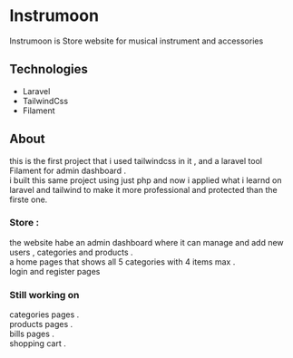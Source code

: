 <h1>Instrumoon</h1>
<p>Instrumoon is Store website for musical instrument and accessories </p>
<h2>Technologies</h2>
    <ul>
        <li>Laravel</li>
        <li>TailwindCss</li>
        <li>Filament</li>
    </ul>
<h2>About</h2>
<p>
    this is the first project that i used tailwindcss in it , and a laravel tool Filament for admin dashboard .<br>
    i built this same project using just php and now i applied what i learnd on laravel and tailwind to make it more professional and protected than the firste one.
   <br>
    <h3>Store :</h3>
    the website habe an admin dashboard where it can manage and add new users , categories and products .<br>
    a home pages that shows all 5 categories with 4 items max . <br>
    login and register pages <br>
    <h3>Still working on </h3>
        categories pages . <br>
        products pages . <br>
        bills pages .  <br>
        shopping cart . <br>
</p>
